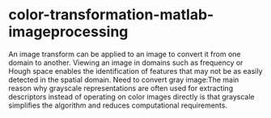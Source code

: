 # color-transformation-matlab-imageprocessing
An image transform can be applied to an image to convert it from one domain to another. Viewing an image in domains such as frequency or Hough space enables the identification of features that may not be as easily detected in the spatial domain.
Need to convert gray image:The main reason why grayscale representations are often used for extracting descriptors instead of operating on color images directly is that grayscale simplifies the algorithm and reduces computational requirements.
